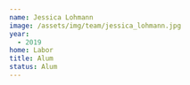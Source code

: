 ```yaml
---
name: Jessica Lohmann
image: /assets/img/team/jessica_lohmann.jpg
year:
  - 2019
home: Labor
title: Alum
status: Alum
---
```


